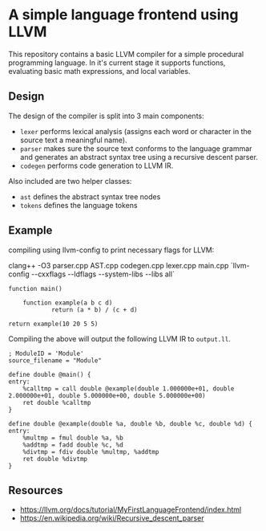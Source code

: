 # A simple language frontend using LLVM
This repository contains a basic LLVM compiler for a simple procedural programming language.
In it's current stage it supports functions, evaluating basic math expressions, and local variables. 

## Design
The design of the compiler is split into 3 main components:
- `lexer` performs lexical analysis (assigns each word or character in the source text a meaningful name).
- `parser` makes sure the source text conforms to the language grammar and generates an abstract syntax tree using a recursive descent parser. 
- `codegen` performs code generation to LLVM IR.


Also included are two helper classes:
- `ast` defines the abstract syntax tree nodes
- `tokens` defines the language tokens

## Example
compiling using llvm-config to print necessary flags for LLVM:

clang++ -O3 parser.cpp AST.cpp codegen.cpp lexer.cpp main.cpp \`llvm-config --cxxflags --ldflags --system-libs --libs all`

	function main() 

		function example(a b c d)
	    		return (a * b) / (c + d)

	return example(10 20 5 5)

Compiling the above will output the following LLVM IR to `output.ll`.

	; ModuleID = 'Module'
	source_filename = "Module"

	define double @main() {
	entry:
		%calltmp = call double @example(double 1.000000e+01, double 2.000000e+01, double 5.000000e+00, double 5.000000e+00)
		ret double %calltmp
	}

	define double @example(double %a, double %b, double %c, double %d) {
	entry:
		%multmp = fmul double %a, %b
		%addtmp = fadd double %c, %d
		%divtmp = fdiv double %multmp, %addtmp
		ret double %divtmp
	}

## Resources
- https://llvm.org/docs/tutorial/MyFirstLanguageFrontend/index.html
- https://en.wikipedia.org/wiki/Recursive_descent_parser
